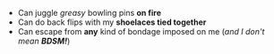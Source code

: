 * Can juggle *greasy* bowling pins **on fire**
* Can do back flips with my **shoelaces tied together**
* Can escape from **any** kind of bondage imposed on me (*and I don't mean **BDSM!***)
